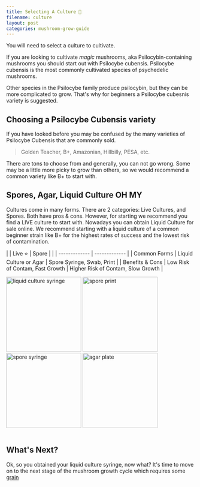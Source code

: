 ```yaml
---
title: Selecting A Culture 🧬
filename: culture
layout: post
categories: mushroom-grow-guide
---
```

You will need to select a culture to cultivate.

If you are looking to cultivate *magic* mushrooms, aka Psilocybin-containing mushrooms you should start out with Psilocybe cubensis.
Psilocybe cubensis is the most commonly cultivated species of psychedelic mushrooms.

Other species in the Psilocybe family produce psilocybin, but they can be more complicated to grow.  That's why for beginners a Psilocybe cubesnis variety is suggested.

## Choosing a Psilocybe Cubensis variety

If you have looked before you may be confused by the many varieties of Psilocybe Cubensis that are commonly sold.

> Golden Teacher, B+, Amazonian, Hillbilly, PESA, etc.

There are tons to choose from and generally, you can not go wrong.  Some may be a little more picky to grow than others, so we would recommend a common variety like B+ to start with.

## Spores, Agar, Liquid Culture OH MY

Cultures come in many forms.  There are 2 categories: Live Cultures, and Spores.  Both have pros & cons.  However, for starting we recommend you find a LIVE culture to start with.
Nowadays you can obtain Liquid Culture for sale online.  We recommend starting with a liquid culture of a common beginner strain like B+ for the highest rates of success and the lowest risk of contamination.

\| | Live ⭐       | Spore         |
| | ------------- | ------------- |
| Common Forms | Liquid Culture or Agar | Spore Syringe, Swab, Print |
| Benefits & Cons | Low Risk of Contam, Fast Growth | Higher Risk of Contam, Slow Growth |

<img src="/assets/images/liquid-culture-syringes.jpg" alt="liquid culture syringe" width="200"/>

<img src="/assets/images/spore-print-foil.jpg" alt="spore print" width="200"/>

<img src="/assets/images/spore-syringe.jpg" alt="spore syringe" width="200"/>

<img src="/assets/images/enigma-agar-plate.jpg" alt="agar plate" width="200"/>

![]()

## What's Next?

Ok, so you obtained your liquid culture syringe, now what?  It's time to move on to the next stage of the mushroom growth cycle which requires some [grain](grain)
